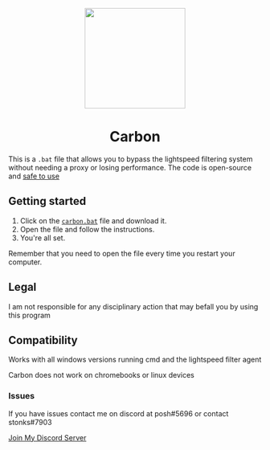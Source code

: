 <p align="center"><img src="https://raw.githubusercontent.com/carbonnetwork-dev/Carbon/main/main/CarbonLogo.jpg?token=GHSAT0AAAAAAB7MEI5P6U2OIV2PKPP4P67CZBFQHKQ" height="200"></p>

<h1 align="center">Carbon</h1>

This is a `.bat` file that allows you to bypass the lightspeed filtering system without needing a proxy or losing performance. The code is open-source and [safe to use](https://www.virustotal.com/gui/file/a56a7d984f81c09657dbb8b61c0ad6f88aed42503c5bf09359fcfd2df139e84f)

## Getting started
1. Click on the [`carbon.bat`](https://github.com/carbonnetwork-dev/Carbon/releases/download/1.0.2/carbon.bat) file and download it.
2. Open the file and follow the instructions.
3. You're all set.

Remember that you need to open the file every time you restart your computer.

## Legal
I am not responsible for any disciplinary action that may befall you by using this program

## Compatibility
Works with all windows versions running cmd and the lightspeed filter agent

Carbon does not work on chromebooks or linux devices

### Issues
If you have issues contact  me on discord at posh#5696 or contact stonks#7903

[Join My Discord Server](https://discord.gg/8WPbC7WZEf)
